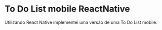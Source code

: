 # To Do List mobile ReactNative

Utilizando React Native  implementei uma versão de uma To Do List mobile.
